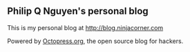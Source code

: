## Philip Q Nguyen's personal blog



This is my personal blog at http://blog.ninjacorner.com

Powered by [Octopress.org](http://octopress.org), the open source blog for hackers.
